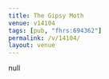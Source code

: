 ```yaml
---
title: The Gipsy Moth
venue: v14104
tags: [pub, "fhrs:694362"]
permalink: /v/14104/
layout: venue
---
```

null